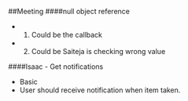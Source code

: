 ##Meeting
####null object reference 
- 1. Could be the callback
- 2. Could be Saiteja is checking wrong value 

####Isaac - Get notifications 
- Basic 
- User should receive notification when item taken. 
